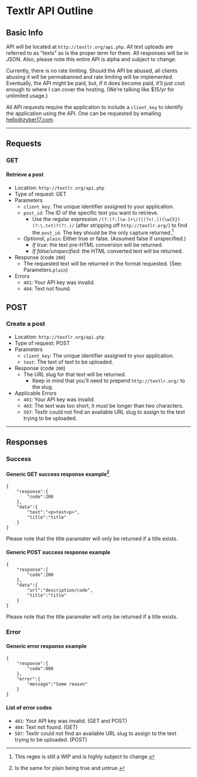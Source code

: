# Textlr API Outline

## Basic Info

API will be located at `http://textlr.org/api.php`. All text uploads are referred to as “texts” as is the proper term for them. All responses will be in JSON. Also, please note this entire API is alpha and subject to change.

Currently, there is no rate limiting. Should the API be abused, all clients abusing it will be permabanned and rate limiting will be implemented. Eventually, the API might be paid, but, if it does become paid, it’ll just cost enough to where I can cover the hosting. (We’re talking like $15/yr for unlimited usage.)

All API requests require the application to include a `client_key` to identify the application using the API. One can be requested by emailing <hello@zyber17.com>.

----------

## Requests

### GET
#### Retrieve a post
* Location: `http://textlr.org/api.php`
* Type of request: GET
* Parameters
	* `client_key`: The unique identifier assigned to your application.
	* `post_id`: The ID of the specific text you want to retrieve.
		* Use the regular expression `/(?:(?:[\w-]+\/)|(?<!.))(\w{5})(?:\.txt)?(?!.)/` (after stripping off `http://textlr.org/`) to find the `post_id`. The key should be the only capture returned.[^1]
	* *Optional*, `plain`: Either true or false. (Assumed false if unspecified.)
		* *If true*: the text pre-HTML conversion will be returned.
		* *If false/unspecified*: the HTML converted text will be returned.
* Response (code `200`)
	* The requested text will be returned in the format requested. (See: Parameters.`plain`)
* Errors
	* `401`: Your API key was invalid.
	* `404`: Text not found.

## POST
### Create a post
* Location: `http://textlr.org/api.php`
* Type of request: POST
* Parameters
	* `client_key`: The unique identifier assigned to your application.
	* `text`: The text of text to be uploaded.
* Response (code `200`)
	* The URL slug for that text will be returned.
		* Keep in mind that you’ll need to prepend `http://textlr.org/` to the slug.
* Applicable Errors
	* `401`: Your API key was invalid.
	* `403`: The text was too short, it must be longer than two characters.
	* `507`: Textlr could not find an available URL slug to assign to the text trying to be uploaded.

----------

## Responses

### Success

#### Generic GET success response example[^2]

	{
		"response":{
			"code":200
		},
		"data":{
			"text":"<p>text<p>",
			"title":"title"
		}
	}

Please note that the title paramater will only be returned if a title exists.

#### Generic POST success response example

	{
		"response":{
			"code":200
		},
		"data":{
			"url":"description/code",
			"title":"title"
		}
	}

Please note that the title paramater will only be returned if a title exists.

### Error

#### Generic error response example

    {
    	"response":{
			"code":000
		},
    	"error":{
    		"message":"Some reason"
    	}
    }


#### List of error codes
* `401`: Your API key was invalid. (GET and POST)
* `404`: Text not found. (GET)
* `507`: Textlr could not find an available URL slug to assign to the text trying to be uploaded. (POST)


[^1]: This regex is still a WIP and is highly subject to change.

[^2]: Is the same for plain being true and untrue.